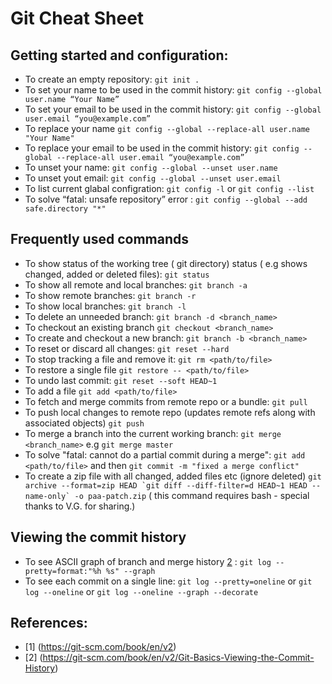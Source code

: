 # Git Cheat Sheet

## Getting started and configuration:
- To create an empty repository: ` git init . `
- To set your name to be used in the commit history: `git config --global user.name “Your Name”`
- To set your email to be used in the commit history: `git config --global user.email “you@example.com”`
- To replace your name `git config --global --replace-all user.name "Your Name"`
- To replace your email to be used in the commit history: `git config --global --replace-all user.email “you@example.com”`
- To unset your name: `git config --global --unset user.name`
- To unset yout email: `git config --global --unset user.email`
- To list current glabal configration: `git config -l` or `git config --list`
- To solve “fatal: unsafe repository” error : `git config --global --add safe.directory "*"`

## Frequently used commands 

- To show status of the working tree ( git directory) status ( e.g shows changed, added or deleted files): `git status`
- To show all remote and local branches: `git branch -a`
- To show remote branches:  `git branch -r`
- To show local branches: `git branch -l`
- To delete an unneeded branch: `git branch -d <branch_name>`
- To checkout an existing branch `git checkout <branch_name>`
- To create and checkout a new branch: `git branch -b <branch_name>`
- To reset or discard all changes: `git reset --hard`
- To stop tracking a file and remove it: `git rm <path/to/file>`
- To restore a single file `git restore -- <path/to/file>`
- To undo last commit: `git reset --soft HEAD~1`
- To add a file `git add <path/to/file>` 
- To fetch and merge commits from remote repo or a bundle: `git pull`
- To push local changes to remote repo (updates remote refs along with associated objects) `git push`
- To merge a branch into the current working branch: `git merge <branch_name>` e.g `git merge master`
- To solve "fatal: cannot do a partial commit during a merge": `git add <path/to/file>` and then `git commit -m "fixed a merge conflict"`
- To create a zip file with all changed, added files etc (ignore deleted) ```git archive --format=zip HEAD `git diff --diff-filter=d HEAD~1 HEAD --name-only` -o paa-patch.zip``` ( this command requires bash - special thanks to V.G. for sharing.)

## Viewing the commit history
- To see ASCII graph of branch and merge history [2](#references) : `git log --pretty=format:"%h %s" --graph`
- To see each commit on a single line: `git log --pretty=oneline` or `git log --oneline` or `git log --oneline --graph --decorate`


## References:
- [1] (https://git-scm.com/book/en/v2)
- [2] (https://git-scm.com/book/en/v2/Git-Basics-Viewing-the-Commit-History)